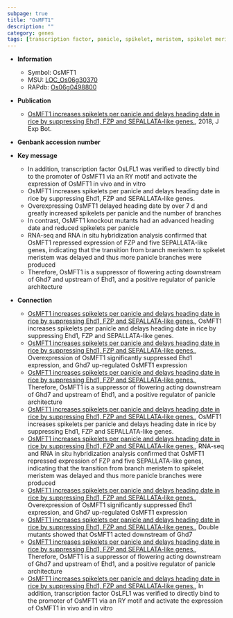 ```yaml
---
subpage: true
title: "OsMFT1"
description: ""
category: genes
tags: [transcription factor, panicle, spikelet, meristem, spikelet meristem, architecture, heading date, panicle architecture, spikelets per panicle]
---
```


* **Information**  
    + Symbol: OsMFT1  
    + MSU: [LOC_Os06g30370](http://rice.plantbiology.msu.edu/cgi-bin/ORF_infopage.cgi?orf=LOC_Os06g30370)  
    + RAPdb: [Os06g0498800](http://rapdb.dna.affrc.go.jp/viewer/gbrowse_details/irgsp1?name=Os06g0498800)  

* **Publication**  
    + [OsMFT1 increases spikelets per panicle and delays heading date in rice by suppressing Ehd1, FZP and SEPALLATA-like genes.](http://www.ncbi.nlm.nih.gov/pubmed?term=OsMFT1+increases+spikelets+per+panicle+and+delays+heading+date+in+rice+by+suppressing+Ehd1,+FZP+and+SEPALLATA-like+genes.%5BTitle%5D), 2018, J Exp Bot.

* **Genbank accession number**  

* **Key message**  
    + In addition, transcription factor OsLFL1 was verified to directly bind to the promoter of OsMFT1 via an RY motif and activate the expression of OsMFT1 in vivo and in vitro
    + OsMFT1 increases spikelets per panicle and delays heading date in rice by suppressing Ehd1, FZP and SEPALLATA-like genes.
    + Overexpressing OsMFT1 delayed heading date by over 7 d and greatly increased spikelets per panicle and the number of branches
    + In contrast, OsMFT1 knockout mutants had an advanced heading date and reduced spikelets per panicle
    + RNA-seq and RNA in situ hybridization analysis confirmed that OsMFT1 repressed expression of FZP and five SEPALLATA-like genes, indicating that the transition from branch meristem to spikelet meristem was delayed and thus more panicle branches were produced
    + Therefore, OsMFT1 is a suppressor of flowering acting downstream of Ghd7 and upstream of Ehd1, and a positive regulator of panicle architecture

* **Connection**  
    + [OsMFT1 increases spikelets per panicle and delays heading date in rice by suppressing Ehd1, FZP and SEPALLATA-like genes.](http://www.ncbi.nlm.nih.gov/pubmed?term=OsMFT1+increases+spikelets+per+panicle+and+delays+heading+date+in+rice+by+suppressing+Ehd1,+FZP+and+SEPALLATA-like+genes.%5BTitle%5D), OsMFT1 increases spikelets per panicle and delays heading date in rice by suppressing Ehd1, FZP and SEPALLATA-like genes.
    + [OsMFT1 increases spikelets per panicle and delays heading date in rice by suppressing Ehd1, FZP and SEPALLATA-like genes.](http://www.ncbi.nlm.nih.gov/pubmed?term=OsMFT1+increases+spikelets+per+panicle+and+delays+heading+date+in+rice+by+suppressing+Ehd1,+FZP+and+SEPALLATA-like+genes.%5BTitle%5D),  Overexpression of OsMFT1 significantly suppressed Ehd1 expression, and Ghd7 up-regulated OsMFT1 expression
    + [OsMFT1 increases spikelets per panicle and delays heading date in rice by suppressing Ehd1, FZP and SEPALLATA-like genes.](http://www.ncbi.nlm.nih.gov/pubmed?term=OsMFT1+increases+spikelets+per+panicle+and+delays+heading+date+in+rice+by+suppressing+Ehd1,+FZP+and+SEPALLATA-like+genes.%5BTitle%5D),  Therefore, OsMFT1 is a suppressor of flowering acting downstream of Ghd7 and upstream of Ehd1, and a positive regulator of panicle architecture
    + [OsMFT1 increases spikelets per panicle and delays heading date in rice by suppressing Ehd1, FZP and SEPALLATA-like genes.](http://www.ncbi.nlm.nih.gov/pubmed?term=OsMFT1+increases+spikelets+per+panicle+and+delays+heading+date+in+rice+by+suppressing+Ehd1,+FZP+and+SEPALLATA-like+genes.%5BTitle%5D), OsMFT1 increases spikelets per panicle and delays heading date in rice by suppressing Ehd1, FZP and SEPALLATA-like genes.
    + [OsMFT1 increases spikelets per panicle and delays heading date in rice by suppressing Ehd1, FZP and SEPALLATA-like genes.](http://www.ncbi.nlm.nih.gov/pubmed?term=OsMFT1+increases+spikelets+per+panicle+and+delays+heading+date+in+rice+by+suppressing+Ehd1,+FZP+and+SEPALLATA-like+genes.%5BTitle%5D),  RNA-seq and RNA in situ hybridization analysis confirmed that OsMFT1 repressed expression of FZP and five SEPALLATA-like genes, indicating that the transition from branch meristem to spikelet meristem was delayed and thus more panicle branches were produced
    + [OsMFT1 increases spikelets per panicle and delays heading date in rice by suppressing Ehd1, FZP and SEPALLATA-like genes.](http://www.ncbi.nlm.nih.gov/pubmed?term=OsMFT1+increases+spikelets+per+panicle+and+delays+heading+date+in+rice+by+suppressing+Ehd1,+FZP+and+SEPALLATA-like+genes.%5BTitle%5D),  Overexpression of OsMFT1 significantly suppressed Ehd1 expression, and Ghd7 up-regulated OsMFT1 expression
    + [OsMFT1 increases spikelets per panicle and delays heading date in rice by suppressing Ehd1, FZP and SEPALLATA-like genes.](http://www.ncbi.nlm.nih.gov/pubmed?term=OsMFT1+increases+spikelets+per+panicle+and+delays+heading+date+in+rice+by+suppressing+Ehd1,+FZP+and+SEPALLATA-like+genes.%5BTitle%5D),  Double mutants showed that OsMFT1 acted downstream of Ghd7
    + [OsMFT1 increases spikelets per panicle and delays heading date in rice by suppressing Ehd1, FZP and SEPALLATA-like genes.](http://www.ncbi.nlm.nih.gov/pubmed?term=OsMFT1+increases+spikelets+per+panicle+and+delays+heading+date+in+rice+by+suppressing+Ehd1,+FZP+and+SEPALLATA-like+genes.%5BTitle%5D),  Therefore, OsMFT1 is a suppressor of flowering acting downstream of Ghd7 and upstream of Ehd1, and a positive regulator of panicle architecture
    + [OsMFT1 increases spikelets per panicle and delays heading date in rice by suppressing Ehd1, FZP and SEPALLATA-like genes.](http://www.ncbi.nlm.nih.gov/pubmed?term=OsMFT1+increases+spikelets+per+panicle+and+delays+heading+date+in+rice+by+suppressing+Ehd1,+FZP+and+SEPALLATA-like+genes.%5BTitle%5D),  In addition, transcription factor OsLFL1 was verified to directly bind to the promoter of OsMFT1 via an RY motif and activate the expression of OsMFT1 in vivo and in vitro



